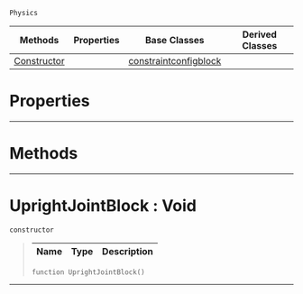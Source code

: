  `Physics`

|Methods|Properties|Base Classes|Derived Classes|
|---|---|---|---|
|[ Constructor](https://github.com/zeroengineteam/ZeroDocs/code_reference/class_reference/uprightjointblock.markdown#uprightjointblock-void)| |[constraintconfigblock](https://github.com/zeroengineteam/ZeroDocs/code_reference/class_reference/constraintconfigblock.markdown)| |


 #  Properties


---  
 #  Methods


---  
 #  UprightJointBlock : Void

 `constructor`

> 
> |Name|Type|Description|
> |---|---|---|
> ``` lang=cpp, name=Zilch
> function UprightJointBlock()
> ``` 


---  
 

 